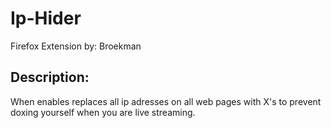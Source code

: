 # Ip-Hider
Firefox Extension by: Broekman
## Description:
When enables replaces all ip adresses on all web pages with X's to prevent doxing yourself when you are live streaming.
